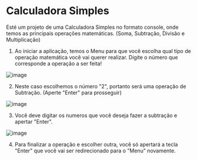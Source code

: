 # Calculadora Simples

Esté um projeto de uma Calculadora Simples no formato console, onde temos as principais operações matemáticas. (Soma, Subtração, Divisão e Multiplicação)
1. Ao iniciar a aplicação, temos o Menu para que você escolha qual tipo de operação matemática você vai querer realizar. Digite o número que corresponde a operação a ser feita!

![image](https://user-images.githubusercontent.com/97135241/235369223-83e84b5a-8866-4aa7-998a-97d663177172.png)

2. Neste caso escolhemos o número "2", portanto será uma operação de Subtração.
(Aperte "Enter" para prosseguir)

![image](https://user-images.githubusercontent.com/97135241/235369827-f7c4756a-3c92-4a81-bdc7-b8ce48cee38d.png)

3. Você deve digitar os numeros que você deseja fazer a subtração e apertar "Enter".

![image](https://user-images.githubusercontent.com/97135241/235369574-4525dd6e-9127-4691-a964-95ccfedd2559.png)

4. Para finalizar a operação e escolher outra, você só apertará a tecla "Enter" que você vai ser redirecionado para o "Menu" novamente.








